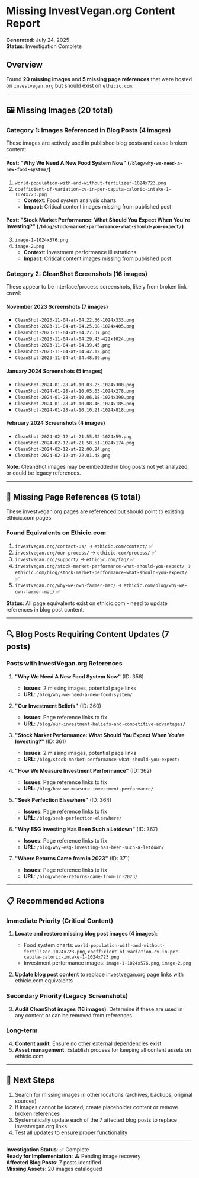 # Missing InvestVegan.org Content Report
**Generated**: July 24, 2025  
**Status**: Investigation Complete

## Overview
Found **20 missing images** and **5 missing page references** that were hosted on `investvegan.org` but should exist on `ethicic.com`.

---

## 🖼️ Missing Images (20 total)

### **Category 1: Images Referenced in Blog Posts (4 images)**
These images are actively used in published blog posts and cause broken content:

#### **Post: "Why We Need A New Food System Now"** (`/blog/why-we-need-a-new-food-system/`)
1. `world-population-with-and-without-fertilizer-1024x723.png`
2. `coefficient-of-variation-cv-in-per-capita-caloric-intake-1-1024x723.png`
   - **Context**: Food system analysis charts
   - **Impact**: Critical content images missing from published post

#### **Post: "Stock Market Performance: What Should You Expect When You're Investing?"** (`/blog/stock-market-performance-what-should-you-expect/`)
3. `image-1-1024x576.png`
4. `image-2.png`
   - **Context**: Investment performance illustrations
   - **Impact**: Critical content images missing from published post

### **Category 2: CleanShot Screenshots (16 images)**
These appear to be interface/process screenshots, likely from broken link crawl:

#### **November 2023 Screenshots (7 images)**
- `CleanShot-2023-11-04-at-04.22.36-1024x333.png`
- `CleanShot-2023-11-04-at-04.25.08-1024x405.png`
- `CleanShot-2023-11-04-at-04.27.37.png`
- `CleanShot-2023-11-04-at-04.29.43-422x1024.png`
- `CleanShot-2023-11-04-at-04.39.45.png`
- `CleanShot-2023-11-04-at-04.42.12.png`
- `CleanShot-2023-11-04-at-04.48.09.png`

#### **January 2024 Screenshots (5 images)**
- `CleanShot-2024-01-28-at-10.03.23-1024x300.png`
- `CleanShot-2024-01-28-at-10.05.05-1024x278.png`
- `CleanShot-2024-01-28-at-10.06.18-1024x390.png`
- `CleanShot-2024-01-28-at-10.08.46-1024x185.png`
- `CleanShot-2024-01-28-at-10.10.21-1024x818.png`

#### **February 2024 Screenshots (4 images)**
- `CleanShot-2024-02-12-at-21.55.02-1024x59.png`
- `CleanShot-2024-02-12-at-21.58.51-1024x174.png`
- `CleanShot-2024-02-12-at-22.00.24.png`
- `CleanShot-2024-02-12-at-22.01.48.png`

**Note**: CleanShot images may be embedded in blog posts not yet analyzed, or could be legacy references.

---

## 📄 Missing Page References (5 total)
These investvegan.org pages are referenced but should point to existing ethicic.com pages:

### **Found Equivalents on Ethicic.com**
1. `investvegan.org/contact-us/` → `ethicic.com/contact/` ✅
2. `investvegan.org/our-process/` → `ethicic.com/process/` ✅
3. `investvegan.org/support/` → `ethicic.com/faq/` ✅
4. `investvegan.org/stock-market-performance-what-should-you-expect/` → `ethicic.com/blog/stock-market-performance-what-should-you-expect/` ✅
5. `investvegan.org/why-we-own-farmer-mac/` → `ethicic.com/blog/why-we-own-farmer-mac/` ✅

**Status**: All page equivalents exist on ethicic.com - need to update references in blog post content.

---

## 🔍 Blog Posts Requiring Content Updates (7 posts)

### **Posts with InvestVegan.org References**
1. **"Why We Need A New Food System Now"** (ID: 356)
   - **Issues**: 2 missing images, potential page links
   - **URL**: `/blog/why-we-need-a-new-food-system/`

2. **"Our Investment Beliefs"** (ID: 360)
   - **Issues**: Page reference links to fix
   - **URL**: `/blog/our-investment-beliefs-and-competitive-advantages/`

3. **"Stock Market Performance: What Should You Expect When You're Investing?"** (ID: 361)
   - **Issues**: 2 missing images, potential page links
   - **URL**: `/blog/stock-market-performance-what-should-you-expect/`

4. **"How We Measure Investment Performance"** (ID: 362)
   - **Issues**: Page reference links to fix
   - **URL**: `/blog/how-we-measure-investment-performance/`

5. **"Seek Perfection Elsewhere"** (ID: 364)
   - **Issues**: Page reference links to fix
   - **URL**: `/blog/seek-perfection-elsewhere/`

6. **"Why ESG Investing Has Been Such a Letdown"** (ID: 367)
   - **Issues**: Page reference links to fix
   - **URL**: `/blog/why-esg-investing-has-been-such-a-letdown/`

7. **"Where Returns Came from in 2023"** (ID: 371)
   - **Issues**: Page reference links to fix
   - **URL**: `/blog/where-returns-came-from-in-2023/`

---

## 📋 Recommended Actions

### **Immediate Priority (Critical Content)**
1. **Locate and restore missing blog post images (4 images)**:
   - Food system charts: `world-population-with-and-without-fertilizer-1024x723.png`, `coefficient-of-variation-cv-in-per-capita-caloric-intake-1-1024x723.png`
   - Investment performance images: `image-1-1024x576.png`, `image-2.png`

2. **Update blog post content** to replace investvegan.org page links with ethicic.com equivalents

### **Secondary Priority (Legacy Screenshots)**
3. **Audit CleanShot images (16 images)**: Determine if these are used in any content or can be removed from references

### **Long-term**
4. **Content audit**: Ensure no other external dependencies exist
5. **Asset management**: Establish process for keeping all content assets on ethicic.com

---

## 🎯 Next Steps
1. Search for missing images in other locations (archives, backups, original sources)
2. If images cannot be located, create placeholder content or remove broken references
3. Systematically update each of the 7 affected blog posts to replace investvegan.org links
4. Test all updates to ensure proper functionality

---

**Investigation Status**: ✅ Complete  
**Ready for Implementation**: ⚠️ Pending image recovery  
**Affected Blog Posts**: 7 posts identified  
**Missing Assets**: 20 images catalogued